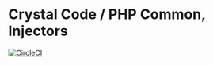 # Crystal Code / PHP Common, Injectors

[![CircleCI](https://circleci.com/gh/crystalcodesoftware/php-common-injectors.svg?style=svg&circle-token=de02611bbfb1003a9398ad9b3972e62ed83ba241)](https://circleci.com/gh/crystalcodesoftware/php-common-injectors)
